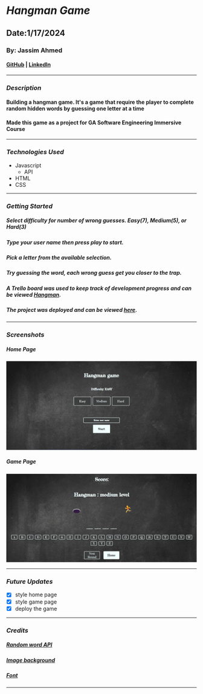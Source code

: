 # **_Hangman Game_**

## Date:1/17/2024

### By: Jassim Ahmed

#### [GitHub](https://github.com/9Jassim) | [LinkedIn](https://www.linkedin.com/in/jassim-mohammed-4ab7b7210/)

---

### **_Description_**

#### Building a hangman game. It's a game that require the player to complete random hidden words by guessing one letter at a time

#### Made this game as a project for GA Software Engineering Immersive Course

---

### **_Technologies Used_**

- Javascript
  - API
- HTML
- CSS

---

### **_Getting Started_**

##### Select difficulty for number of wrong guesses. Easy(7), Medium(5), or Hard(3)

##### Type your user name then press play to start.

##### Pick a letter from the available selection.

##### Try guessing the word, each wrong guess get you closer to the trap.

##### A Trello board was used to keep track of development progress and can be viewed [Hangman](https://trello.com/b/WMz7BGI0/hangman).

##### The project was deployed and can be viewed [here](URL).

---

### **_Screenshots_**

##### Home Page

![Home page](/home%20page.png)

##### Game Page

![Game Page](/game%20page.png)

---

### **_Future Updates_**

- [x] style home page
- [x] style game page
- [x] deploy the game

---

### **_Credits_**

##### [Random word API](https://random-word-api.vercel.app/)

##### [Image background](https://www.shutterstock.com)

##### [Font](https://fonts.google.com/specimen/Fredericka+the+Great)

---
